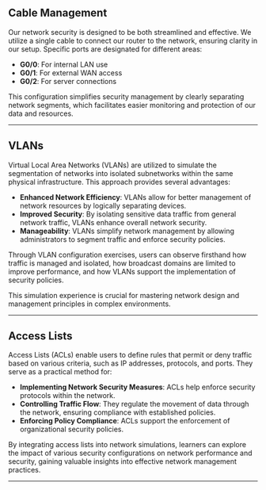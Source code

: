 ## Cable Management

Our network security is designed to be both streamlined and effective. We utilize a single cable to connect our router to the network, ensuring clarity in our setup. Specific ports are designated for different areas:

- **G0/0**: For internal LAN use
- **G0/1**: For external WAN access
- **G0/2**: For server connections

This configuration simplifies security management by clearly separating network segments, which facilitates easier monitoring and protection of our data and resources.

---

## VLANs

Virtual Local Area Networks (VLANs) are utilized to simulate the segmentation of networks into isolated subnetworks within the same physical infrastructure. This approach provides several advantages:

- **Enhanced Network Efficiency**: VLANs allow for better management of network resources by logically separating devices.
- **Improved Security**: By isolating sensitive data traffic from general network traffic, VLANs enhance overall network security.
- **Manageability**: VLANs simplify network management by allowing administrators to segment traffic and enforce security policies.

Through VLAN configuration exercises, users can observe firsthand how traffic is managed and isolated, how broadcast domains are limited to improve performance, and how VLANs support the implementation of security policies.

This simulation experience is crucial for mastering network design and management principles in complex environments.

---

## Access Lists

Access Lists (ACLs) enable users to define rules that permit or deny traffic based on various criteria, such as IP addresses, protocols, and ports. They serve as a practical method for:

- **Implementing Network Security Measures**: ACLs help enforce security protocols within the network.
- **Controlling Traffic Flow**: They regulate the movement of data through the network, ensuring compliance with established policies.
- **Enforcing Policy Compliance**: ACLs support the enforcement of organizational security policies.

By integrating access lists into network simulations, learners can explore the impact of various security configurations on network performance and security, gaining valuable insights into effective network management practices.

---
